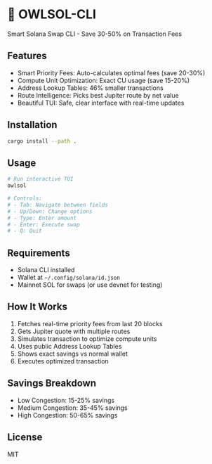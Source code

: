 # 🦉 OWLSOL-CLI

Smart Solana Swap CLI - Save 30-50% on Transaction Fees

## Features

- Smart Priority Fees: Auto-calculates optimal fees (save 20-30%)
- Compute Unit Optimization: Exact CU usage (save 15-20%)
- Address Lookup Tables: 46% smaller transactions
- Route Intelligence: Picks best Jupiter route by net value
- Beautiful TUI: Safe, clear interface with real-time updates

## Installation

```bash
cargo install --path .
```

## Usage

```bash
# Run interactive TUI
owlsol

# Controls:
# - Tab: Navigate between fields
# - Up/Down: Change options
# - Type: Enter amount
# - Enter: Execute swap
# - Q: Quit
```

## Requirements

- Solana CLI installed
- Wallet at `~/.config/solana/id.json`
- Mainnet SOL for swaps (or use devnet for testing)

## How It Works

1. Fetches real-time priority fees from last 20 blocks
2. Gets Jupiter quote with multiple routes
3. Simulates transaction to optimize compute units
4. Uses public Address Lookup Tables
5. Shows exact savings vs normal wallet
6. Executes optimized transaction

## Savings Breakdown

- Low Congestion: 15-25% savings
- Medium Congestion: 35-45% savings
- High Congestion: 50-65% savings

## License

MIT
